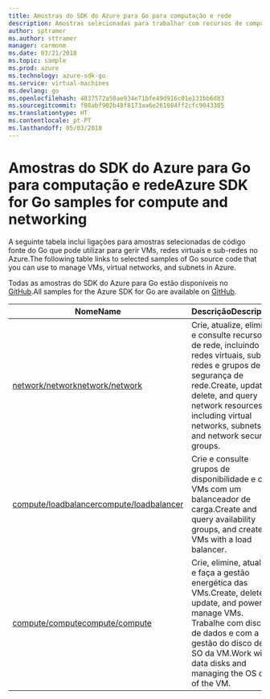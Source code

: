 ```yaml
---
title: Amostras do SDK do Azure para Go para computação e rede
description: Amostras selecionadas para trabalhar com recursos de computação, como VMs e redes virtuais, a partir do SDK do Azure para Go.
author: sptramer
ms.author: sttramer
manager: carmonm
ms.date: 03/21/2018
ms.topic: sample
ms.prod: azure
ms.technology: azure-sdk-go
ms.service: virtual-machines
ms.devlang: go
ms.openlocfilehash: 4837572a50ae934e71bfe49d916c01e131bb6d83
ms.sourcegitcommit: f08abf902b48f8173aa6e261084ff2cfc9043305
ms.translationtype: HT
ms.contentlocale: pt-PT
ms.lasthandoff: 05/03/2018
---
```

# <a name="azure-sdk-for-go-samples-for-compute-and-networking"></a><span data-ttu-id="6e700-103">Amostras do SDK do Azure para Go para computação e rede</span><span class="sxs-lookup"><span data-stu-id="6e700-103">Azure SDK for Go samples for compute and networking</span></span>

<span data-ttu-id="6e700-104">A seguinte tabela inclui ligações para amostras selecionadas de código fonte do Go que pode utilizar para gerir VMs, redes virtuais e sub-redes no Azure.</span><span class="sxs-lookup"><span data-stu-id="6e700-104">The following table links to selected samples of Go source code that you can use to manage VMs, virtual networks, and subnets in Azure.</span></span> 

<span data-ttu-id="6e700-105">Todas as amostras do SDK do Azure para Go estão disponíveis no [GitHub](https://github.com/Azure-Samples/azure-sdk-for-go-samples).</span><span class="sxs-lookup"><span data-stu-id="6e700-105">All samples for the Azure SDK for Go are available on [GitHub](https://github.com/Azure-Samples/azure-sdk-for-go-samples).</span></span>

| <span data-ttu-id="6e700-106">Nome</span><span class="sxs-lookup"><span data-stu-id="6e700-106">Name</span></span> | <span data-ttu-id="6e700-107">Descrição</span><span class="sxs-lookup"><span data-stu-id="6e700-107">Description</span></span> |
|------|-------------|
| [<span data-ttu-id="6e700-108">network/network</span><span class="sxs-lookup"><span data-stu-id="6e700-108">network/network</span></span>](https://github.com/Azure-Samples/azure-sdk-for-go-samples/blob/master/network/network.go) | <span data-ttu-id="6e700-109">Crie, atualize, elimine e consulte recursos de rede, incluindo redes virtuais, sub-redes e grupos de segurança de rede.</span><span class="sxs-lookup"><span data-stu-id="6e700-109">Create, update, delete, and query network resources including virtual networks, subnets, and network security groups.</span></span> |
| [<span data-ttu-id="6e700-110">compute/loadbalancer</span><span class="sxs-lookup"><span data-stu-id="6e700-110">compute/loadbalancer</span></span>](https://github.com/Azure-Samples/azure-sdk-for-go-samples/blob/master/compute/loadbalancer.go) | <span data-ttu-id="6e700-111">Crie e consulte grupos de disponibilidade e crie VMs com um balanceador de carga.</span><span class="sxs-lookup"><span data-stu-id="6e700-111">Create and query availability groups, and create VMs with a load balancer.</span></span> |
| [<span data-ttu-id="6e700-112">compute/compute</span><span class="sxs-lookup"><span data-stu-id="6e700-112">compute/compute</span></span>](https://github.com/Azure-Samples/azure-sdk-for-go-samples/blob/master/compute/compute.go) | <span data-ttu-id="6e700-113">Crie, elimine, atualize e faça a gestão energética das VMs.</span><span class="sxs-lookup"><span data-stu-id="6e700-113">Create, delete, update, and power-manage VMs.</span></span> <span data-ttu-id="6e700-114">Trabalhe com discos de dados e com a gestão do disco de SO da VM.</span><span class="sxs-lookup"><span data-stu-id="6e700-114">Work with data disks and managing the OS disk of the VM.</span></span> |
